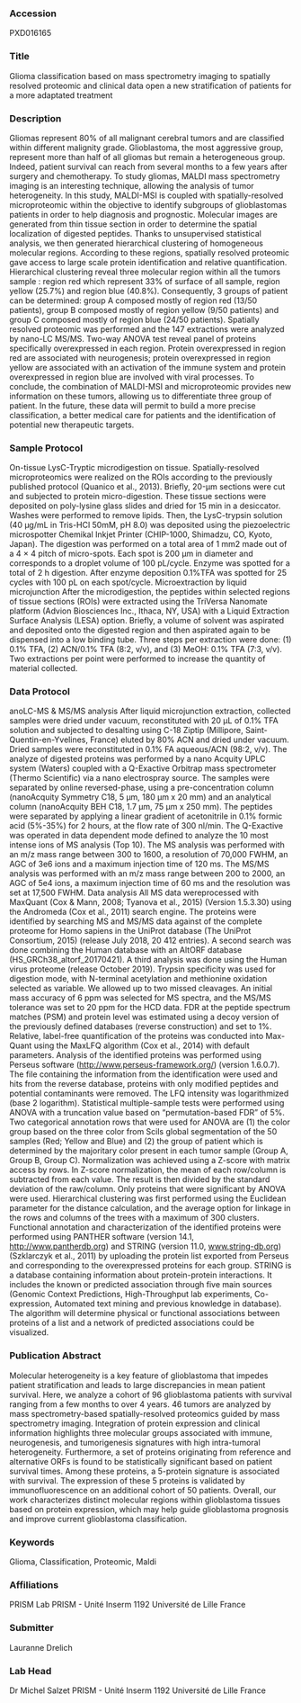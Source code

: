 ### Accession
PXD016165

### Title
Glioma classification based on mass spectrometry imaging to spatially resolved proteomic and clinical data open a new stratification of patients for a more adaptated treatment

### Description
Gliomas represent 80% of all malignant cerebral tumors and are classified within different malignity grade. Glioblastoma, the most aggressive group, represent more than half of all gliomas but remain a heterogeneous group. Indeed, patient survival can reach from several months to a few years after surgery and chemotherapy. To study gliomas, MALDI mass spectrometry imaging is an interesting technique, allowing the analysis of tumor heterogeneity. In this study, MALDI-MSI is coupled with spatially-resolved microproteomic within the objective to identify subgroups of glioblastomas patients in order to help diagnosis and prognostic.  Molecular images are generated from thin tissue section in order to determine the spatial localization of digested peptides. Thanks to unsupervised statistical analysis, we then generated hierarchical clustering of homogeneous molecular regions. According to these regions, spatially resolved proteomic gave access to large scale protein identification and relative quantification.  Hierarchical clustering reveal three molecular region within all the tumors sample : region red which represent 33% of surface of all sample, region yellow (25.7%) and region blue (40.8%). Consequently, 3 groups of patient can be determined: group A composed mostly of region red (13/50 patients), group B composed mostly of region yellow (9/50 patients) and group C composed mostly of region blue (24/50 patients).  Spatially resolved proteomic was performed and the 147 extractions were analyzed by nano-LC MS/MS. Two-way ANOVA test reveal panel of proteins specifically overexpressed in each region. Protein overexpressed in region red are associated with neurogenesis; protein overexpressed in region yellow are associated with an activation of the immune system and protein overexpressed in region blue are involved with viral processes.  To conclude, the combination of MALDI-MSI and microproteomic provides new information on these tumors, allowing us to differentiate three group of patient. In the future, these data will permit to build a more precise classification, a better medical care for patients and the identification of potential new therapeutic targets.

### Sample Protocol
On-tissue LysC-Tryptic microdigestion on tissue.   Spatially-resolved microproteomics were realized on the ROIs according to the previously published protocol (Quanico et al., 2013). Briefly, 20-μm sections were cut and subjected to protein micro-digestion. These tissue sections were deposited on poly-lysine glass slides and dried for 15 min in a desiccator. Washes were performed to remove lipids. Then, the LysC-trypsin solution (40 μg/mL in Tris-HCl 50mM, pH 8.0) was deposited using the piezoelectric microspotter Chemikal Inkjet Printer (CHIP-1000, Shimadzu, CO, Kyoto, Japan). The digestion was performed on a total area of 1 mm2 made out of a 4 × 4 pitch of micro-spots. Each spot is 200 μm in diameter and corresponds to a droplet volume of 100 pL/cycle. Enzyme was spotted for a total of 2 h digestion. After enzyme deposition 0.1%TFA was spotted for 25 cycles with 100 pL on each spot/cycle.      Microextraction by liquid microjunction   After the microdigestion, the peptides within selected regions of tissue sections (ROIs) were extracted using the TriVersa Nanomate platform (Advion Biosciences Inc., Ithaca, NY, USA) with a Liquid Extraction Surface Analysis (LESA) option. Briefly, a volume of solvent was aspirated and deposited onto the digested region and then aspirated again to be dispensed into a low binding tube. Three steps per extraction were done: (1) 0.1% TFA, (2) ACN/0.1% TFA (8:2, v/v), and (3) MeOH: 0.1% TFA (7:3, v/v). Two extractions per point were performed to increase the quantity of material collected.

### Data Protocol
anoLC-MS & MS/MS analysis   After liquid microjunction extraction, collected samples were dried under vacuum, reconstituted with 20 μL of 0.1% TFA solution and subjected to desalting using C-18 Ziptip (Millipore, Saint-Quentin-en-Yvelines, France) eluted by 80% ACN and dried under vacuum. Dried samples were reconstituted in 0.1% FA aqueous/ACN (98:2, v/v). The analyze of digested proteins was performed by a nano Acquity UPLC system (Waters) coupled with a Q-Exactive Orbitrap mass spectrometer (Thermo Scientific) via a nano electrospray source. The samples were separated by online reversed-phase, using a pre-concentration column (nanoAcquity Symmetry C18, 5 µm, 180 µm x 20 mm) and an analytical column (nanoAcquity BEH C18, 1.7 µm, 75 µm x 250 mm). The peptides were separated by applying a linear gradient of acetonitrile in 0.1% formic acid (5%-35%) for 2 hours, at the flow rate of 300 nl/min. The Q-Exactive was operated in data dependent mode defined to analyze the 10 most intense ions of MS analysis (Top 10). The MS analysis was performed with an m/z mass range between 300 to 1600, a resolution of 70,000 FWHM, an AGC of 3e6 ions and a maximum injection time of 120 ms. The MS/MS analysis was performed with an m/z mass range between 200 to 2000, an AGC of 5e4 ions, a maximum injection time of 60 ms and the resolution was set at 17,500 FWHM.      Data analysis   All MS data wereprocessed with MaxQuant (Cox & Mann, 2008; Tyanova et al., 2015) (Version 1.5.3.30) using the Andromeda (Cox et al., 2011) search engine. The proteins were identified by searching MS and MS/MS data against of the complete proteome for Homo sapiens in the UniProt database (The UniProt Consortium, 2015) (release July 2018, 20 412 entries). A second search was done combining the Human database with an AltORF database (HS_GRCh38_altorf_20170421). A third analysis was done using the Human virus proteome (release October 2019). Trypsin specificity was used for digestion mode, with N-terminal acetylation and methionine oxidation selected as variable. We allowed up to two missed cleavages. An initial mass accuracy of 6 ppm was selected for MS spectra, and the MS/MS tolerance was set to 20 ppm for the HCD data. FDR at the peptide spectrum matches (PSM) and protein level was estimated using a decoy version of the previously defined databases (reverse construction) and set to 1%. Relative, label-free quantification of the proteins was conducted into Max-Quant using the MaxLFQ algorithm (Cox et al., 2014) with default parameters. Analysis of the identified proteins was performed using Perseus software (http://www.perseus-framework.org/) (version 1.6.0.7). The file containing the information from the identification were used and hits from the reverse database, proteins with only modified peptides and potential contaminants were removed. The LFQ intensity was logarithmized (base 2 logarithm). Statistical multiple-sample tests were performed using ANOVA with a truncation value based on “permutation-based FDR” of 5%. Two categorical annotation rows that were used for ANOVA are (1) the color group based on the three color from Scils global segmentation of the 50 samples (Red; Yellow and Blue) and (2) the group of patient which is determined by the majoritary color present in each tumor sample (Group A, Group B, Group C). Normalization was achieved using a Z-score with matrix access by rows. In Z-score normalization, the mean of each row/column is subtracted from each value. The result is then divided by the standard deviation of the raw/column. Only proteins that were significant by ANOVA were used. Hierarchical clustering was first performed using the Euclidean parameter for the distance calculation, and the average option for linkage in the rows and columns of the trees with a maximum of 300 clusters. Functional annotation and characterization of the identified proteins were performed using PANTHER software (version 14.1, http://www.pantherdb.org) and STRING (version 11.0, www.string-db.org) (Szklarczyk et al., 2011) by uploading the protein list exported from Perseus and corresponding to the overexpressed proteins for each group. STRING is a database containing information about protein-protein interactions. It includes the known or predicted association through five main sources (Genomic Context Predictions, High-Throughput lab experiments, Co-expression, Automated text mining and previous knowledge in database). The algorithm will determine physical or functional associations between proteins of a list and a network of predicted associations could be visualized.

### Publication Abstract
Molecular heterogeneity is a key feature of glioblastoma that impedes patient stratification and leads to large discrepancies in mean patient survival. Here, we analyze a cohort of 96 glioblastoma patients with survival ranging from a few months to over 4 years. 46 tumors are analyzed by mass spectrometry-based spatially-resolved proteomics guided by mass spectrometry imaging. Integration of protein expression and clinical information highlights three molecular groups associated with immune, neurogenesis, and tumorigenesis signatures with high intra-tumoral heterogeneity. Furthermore, a set of proteins originating from reference and alternative ORFs is found to be statistically significant based on patient survival times. Among these proteins, a 5-protein signature is associated with survival. The expression of these 5 proteins is validated by immunofluorescence on an additional cohort of 50 patients. Overall, our work characterizes distinct molecular regions within glioblastoma tissues based on protein expression, which may help guide glioblastoma prognosis and improve current glioblastoma classification.

### Keywords
Glioma, Classification, Proteomic, Maldi

### Affiliations
PRISM Lab
PRISM - Unité Inserm 1192 Université de Lille France

### Submitter
Lauranne Drelich

### Lab Head
Dr Michel Salzet
PRISM - Unité Inserm 1192 Université de Lille France


